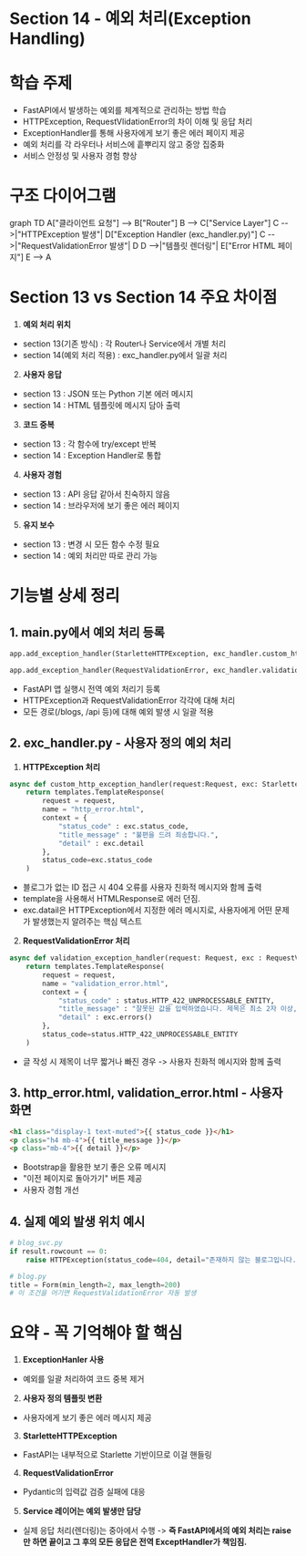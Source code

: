 # Section 14 - 예외 처리(Exception Handling)

# 학습 주제
- FastAPI에서 발생하는 예외를 체계적으로 관리하는 방법 학습
- HTTPException, RequestVlidationError의 차이 이해 및 응답 처리
- ExceptionHandler를 통해 사용자에게 보기 좋은 에러 페이지 제공
- 예외 처리를 각 라우터나 서비스에 흩뿌리지 않고 중앙 집중화
- 서비스 안정성 및 사용자 경험 향상

# 구조 다이어그램
graph TD
    A["클라이언트 요청"] --> B["Router"]
    B --> C["Service Layer"]
    C -->|"HTTPException 발생"| D["Exception Handler (exc_handler.py)"]
    C -->|"RequestValidationError 발생"| D
    D -->|"템플릿 렌더링"| E["Error HTML 페이지"]
    E --> A

# Section 13 vs Section 14 주요 차이점
1. **예외 처리 위치**
- section 13(기존 방식) : 각 Router나 Service에서 개별 처리
- section 14(예외 처리 적용) : exc_handler.py에서 일괄 처리
2. **사용자 응답**
- section 13 : JSON 또는 Python 기본 에러 메시지
- section 14 : HTML 템플릿에 메시지 담아 출력
3. **코드 중복**
- section 13 : 각 함수에 try/except 반복
- section 14 : Exception Handler로 통합
4. **사용자 경험**
- section 13 : API 응답 같아서 친숙하지 않음
- section 14 : 브라우저에 보기 좋은 에러 페이지
5. **유지 보수**
- section 13 : 변경 시 모든 함수 수정 필요
- section 14 : 예외 처리만 따로 관리 가능

# 기능별 상세 정리
## 1. main.py에서 예외 처리 등록
```python
app.add_exception_handler(StarletteHTTPException, exc_handler.custom_http_exception_handler)

app.add_exception_handler(RequestValidationError, exc_handler.validation_exception_handler)   
```
- FastAPI 앱 실행시 전역 예외 처리기 등록
- HTTPException과 RequestValidationError 각각에 대해 처리
- 모든 경로(/blogs, /api 등)에 대해 예외 발생 시 일괄 적용

## 2. exc_handler.py - 사용자 정의 예외 처리
1. **HTTPException 처리**
```python
async def custom_http_exception_handler(request:Request, exc: StarletteHTTPException):
    return templates.TemplateResponse(
        request = request,
        name = "http_error.html",
        context = {
            "status_code" : exc.status_code,
            "title_message" : "불편을 드려 죄송합니다.",
            "detail" : exc.detail
        },
        status_code=exc.status_code
    )
```
- 블로그가 없는 ID 접근 시 404 오류를 사용자 친화적 메시지와 함께 출력
- template을 사용해서 HTMLResponse로 에러 던짐.
- exc.datail은 HTTPException에서 지정한 에러 메시지로, 사용자에게 어떤 문제가 발생했는지 알려주는 핵심 텍스트

2. **RequestValidationError 처리**
```python
async def validation_exception_handler(request: Request, exc : RequestValidationError):
    return templates.TemplateResponse(
        request = request,
        name = "validation_error.html",
        context = {
            "status_code" : status.HTTP_422_UNPROCESSABLE_ENTITY,
            "title_message" : "잘못된 값을 입력하였습니다. 제목은 최소 2자 이상, 200자 미만. 내용은 최소 2자 이상, 4000자 미만입니다.",
            "detail" : exc.errors()
        },
        status_code=status.HTTP_422_UNPROCESSABLE_ENTITY
    ) 
```
- 글 작성 시 제목이 너무 짧거나 빠진 경우 -> 사용자 친화적 메시지와 함께 출력

## 3. http_error.html, validation_error.html - 사용자 화면
```html
<h1 class="display-1 text-muted">{{ status_code }}</h1>
<p class="h4 mb-4">{{ title_message }}</p>
<p class="mb-4">{{ detail }}</p>
```
- Bootstrap을 활용한 보기 좋은 오류 메시지
- "이전 페이지로 돌아가기" 버튼 제공
- 사용자 경험 개선

## 4. 실제 예외 발생 위치 예시
```python
# blog_svc.py
if result.rowcount == 0:
    raise HTTPException(status_code=404, detail="존재하지 않는 블로그입니다.")
```
```python
# blog.py
title = Form(min_length=2, max_length=200) 
# 이 조건을 어기면 RequestValidationError 자동 발생
```

# 요약 - 꼭 기억해야 할 핵심
1. **ExceptionHanler 사용**
- 예외를 일괄 처리하여 코드 중복 제거
2. **사용자 정의 템플릿 변환**
- 사용자에게 보기 좋은 에러 메시지 제공
3. **StarletteHTTPException**
- FastAPI는 내부적으로 Starlette 기반이므로 이걸 핸들링
4. **RequestValidationError**
- Pydantic의 입력값 검증 실패에 대응
5. **Service 레이어는 예외 발생만 담당**
- 실제 응답 처리(렌더링)는 중아에서 수행
-> **즉 FastAPI에서의 예외 처리는 raise만 하면 끝이고 그 후의 모든 응답은 전역 ExceptHandler가 책임짐.**

